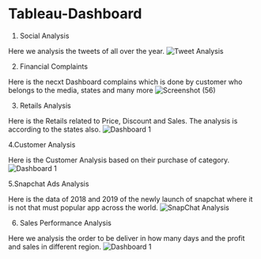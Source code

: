 # Tableau-Dashboard
1. Social Analysis 

Here we analysis the tweets of all over the year.
![Tweet Analysis](https://user-images.githubusercontent.com/65023775/189179376-49242879-f43b-40d6-a475-a66e7484dbf2.png)


2. Financial Complaints

Here is the necxt Dashboard complains which is done by customer who belongs to the media, states and many more 
![Screenshot (56)](https://user-images.githubusercontent.com/65023775/189240668-f11b3727-567b-45ec-b544-5f7f94ea0ee5.png)

3. Retails Analysis 

Here is the Retails related to Price, Discount and Sales. The analysis is according to the states also.
![Dashboard 1](https://user-images.githubusercontent.com/65023775/189491610-8d77aa7a-ea38-41a1-b5c1-cd3464d09be6.png)

4.Customer Analysis 

Here is the Customer Analysis based on their purchase of category.
![Dashboard 1](https://user-images.githubusercontent.com/65023775/189518575-3030e264-0026-472e-90e6-c4cb37b8e026.png)

5.Snapchat Ads Analysis 

Here is the data of 2018 and 2019 of the newly launch of snapchat where it is not that must popular app across the world.
![SnapChat Analysis](https://user-images.githubusercontent.com/65023775/189762106-04497de5-46da-4fa1-8536-ff2aaacb730a.png)

6. Sales Performance Analysis 

Here we analysis the order to be deliver in how many days and the profit and sales in different region.
![Dashboard 1](https://user-images.githubusercontent.com/65023775/193250732-20b08505-0563-45ba-8576-dda5b6fe8d0d.png)

